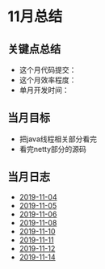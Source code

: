 # 11月总结

## 关键点总结

* 这个月代码提交：
* 这个月效率程度：
* 单月开发时间：

## 当月目标

* 把java线程相关部分看完
* 看完netty部分的源码
  
## 当月日志

* [2019-11-04](./2019-11-04.md)
* [2019-11-05](./2019-11-05.md)
* [2019-11-06](./2019-11-06.md)
* [2019-11-08](./2019-11-08.md)
* [2019-11-10](./2019-11-10.md)
* [2019-11-11](./2019-11-11.md)
* [2019-11-12](./2019-11-12.md)
* [2019-11-14](./2019-11-14.md)
